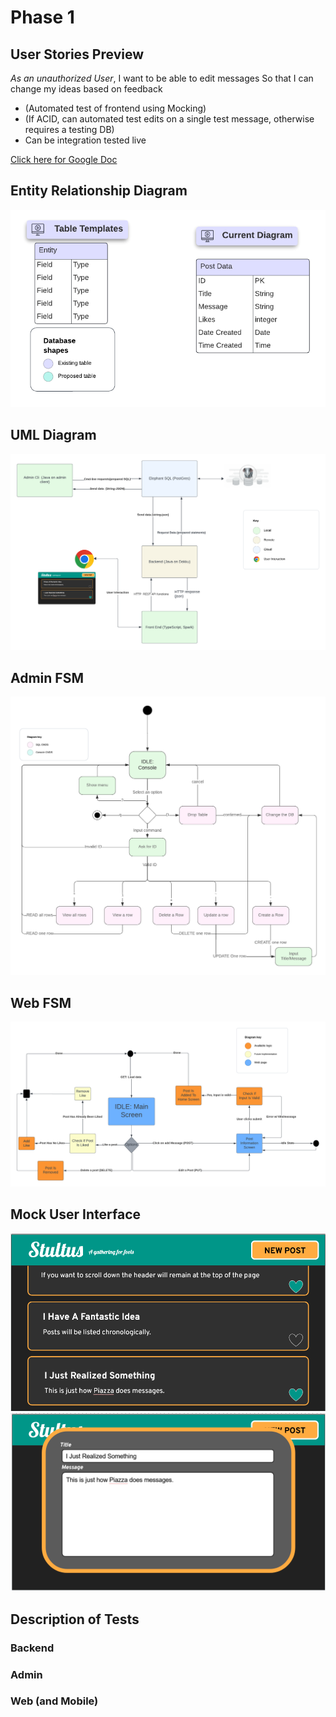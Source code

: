 # Phase 1

## User Stories Preview

_As an unauthorized User_, I want to be able to edit messages So that I can
change my ideas based on feedback

- (Automated test of frontend using Mocking)
- (If ACID, can automated test edits on a single test message, otherwise requires a testing DB)
- Can be integration tested live

[Click here for Google Doc](https://docs.google.com/document/d1tA9TysKklLKxRtsTPn_6faa6bT1jq_oNIiBSduttw50/edit)

## Entity Relationship Diagram

![Entity Relationship Diagram](img-assets/ERD.png)

## UML Diagram

![UML Diagram](img-assets/UML.png)

## Admin FSM

![Admin FSM Diagram](img-assets/AdminFSM.png)

## Web FSM

![Web FSM Diagram](img-assets/WebFSM.png)

## Mock User Interface

![Main UI](img-assets/MainUI.png)
![Edit UI](img-assets/EditUI.png)

## Description of Tests

### Backend

### Admin

### Web (and Mobile)
